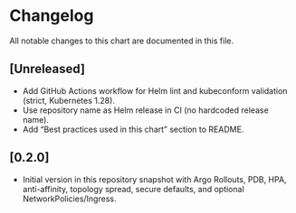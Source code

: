 # Changelog

All notable changes to this chart are documented in this file.

## [Unreleased]
- Add GitHub Actions workflow for Helm lint and kubeconform validation (strict, Kubernetes 1.28).
- Use repository name as Helm release in CI (no hardcoded release name).
- Add “Best practices used in this chart” section to README.

## [0.2.0]
- Initial version in this repository snapshot with Argo Rollouts, PDB, HPA, anti-affinity, topology spread, secure defaults, and optional NetworkPolicies/Ingress.
